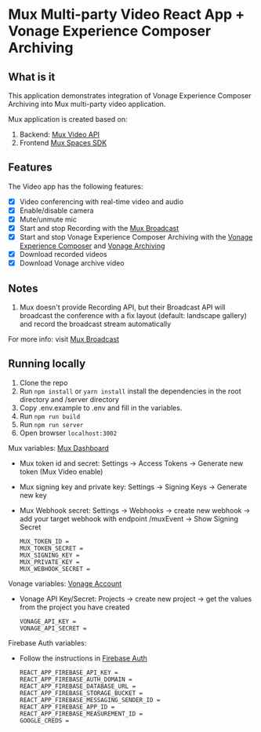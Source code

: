 # Mux Multi-party Video React App + Vonage Experience Composer Archiving

## What is it

This application demonstrates integration of Vonage Experience Composer Archiving into Mux multi-party video application.

Mux application is created based on:
1. Backend: [Mux Video API](https://docs.mux.com/guides/video/build-real-time-video-experiences)
2. Frontend [Mux Spaces SDK](https://spaces-js-docs.mux.dev/)

## Features

The Video app has the following features:
- [x] Video conferencing with real-time video and audio
- [x] Enable/disable camera
- [x] Mute/unmute mic
- [x] Start and stop Recording with the [Mux Broadcast](https://docs.mux.com/guides/video/broadcast-real-time-video-to-a-live-stream)
- [x] Start and stop Vonage Experience Composer Archiving with the [Vonage Experience Composer](https://tokbox.com/developer/guides/experience-composer/) and [Vonage Archiving](https://tokbox.com/developer/guides/archiving/)
- [x] Download recorded videos
- [x] Download Vonage archive video

## Notes
1. Mux doesn't provide Recording API, but their Broadcast API will broadcast the conference with a fix layout (default: landscape gallery) and record the broadcast stream automatically

For more info: visit [Mux Broadcast](https://docs.mux.com/guides/video/broadcast-real-time-video-to-a-live-stream)

## Running locally

1. Clone the repo
2. Run `npm install` or `yarn install` install the dependencies in the root directory and /server directory
3. Copy .env.example to .env and fill in the variables.
4. Run `npm run build`
5. Run `npm run server`
6. Open browser `localhost:3002`

Mux variables: [Mux Dashboard](https://dashboard.mux.com/)
- Mux token id and secret: Settings -> Access Tokens -> Generate new token (Mux Video enable)
- Mux signing key and private key: Settings -> Signing Keys -> Generate new key
- Mux Webhook secret: Settings -> Webhooks -> create new webhook -> add your target webhook with endpoint /muxEvent -> Show Signing Secret 

    ```
    MUX_TOKEN_ID = 
    MUX_TOKEN_SECRET = 
    MUX_SIGNING_KEY = 
    MUX_PRIVATE_KEY = 
    MUX_WEBHOOK_SECRET =
    ```

Vonage variables: [Vonage Account](https://tokbox.com/account/#/)
- Vonage API Key/Secret: Projects -> create new project -> get the values from the project you have created

    ```
    VONAGE_API_KEY =
    VONAGE_API_SECRET =
    ```

Firebase Auth variables:
- Follow the instructions in [Firebase Auth](https://firebase.google.com/docs/auth) 

    ```
    REACT_APP_FIREBASE_API_KEY = 
    REACT_APP_FIREBASE_AUTH_DOMAIN = 
    REACT_APP_FIREBASE_DATABASE_URL = 
    REACT_APP_FIREBASE_STORAGE_BUCKET = 
    REACT_APP_FIREBASE_MESSAGING_SENDER_ID = 
    REACT_APP_FIREBASE_APP_ID =  
    REACT_APP_FIREBASE_MEASUREMENT_ID = 
    GOOGLE_CREDS =
    ```